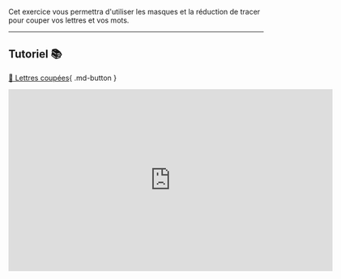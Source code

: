 Cet exercice vous permettra d'utiliser les masques et la réduction de tracer pour couper vos lettres et vos mots.    

***  

## Tutoriel 📚
[📁 Lettres coupées](https://cmontmorency365.sharepoint.com/:v:/s/TIM-582214-Animation2d77/EUf8F70seTlIu5NWaX5y1r8BDtCJHkPJ9VYngWDINhO-fw?e=mdKI0g){ .md-button }   <br>   

<iframe src="https://cmontmorency365.sharepoint.com/sites/TIM-582214-Animation2d77/_layouts/15/embed.aspx?UniqueId=bd17fc47-792c-4839-bb93-56697e72d6bf&embed=%7B%22ust%22%3Atrue%2C%22hv%22%3A%22CopyEmbedCode%22%7D&referrer=StreamWebApp&referrerScenario=EmbedDialog.Create" width="640" height="360" frameborder="0" scrolling="no" allowfullscreen title="lettres_coupees.mp4"></iframe>
